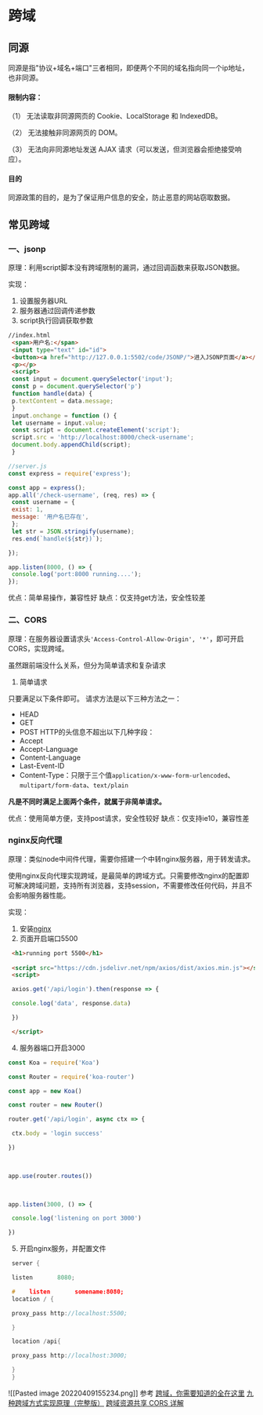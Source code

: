 # 跨域

## 同源

同源是指"协议+域名+端口"三者相同，即便两个不同的域名指向同一个ip地址，也非同源。

#### 限制内容：

（1） 无法读取非同源网页的 Cookie、LocalStorage 和 IndexedDB。

（2） 无法接触非同源网页的 DOM。

（3） 无法向非同源地址发送 AJAX 请求（可以发送，但浏览器会拒绝接受响应）。

#### 目的
同源政策的目的，是为了保证用户信息的安全，防止恶意的网站窃取数据。




## 常见跨域

### 一、jsonp

原理：利用script脚本没有跨域限制的漏洞，通过回调函数来获取JSON数据。

实现：
1. 设置服务器URL
2. 服务器通过回调传递参数
3. script执行回调获取参数


```html
//index.html
 <span>用户名:</span>
 <input type="text" id="id">
 <button><a href="http://127.0.0.1:5502/code/JSONP/">进入JSONP页面</a></button>
 <p></p>
 <script>
 const input = document.querySelector('input');
 const p = document.querySelector('p')
 function handle(data) {
 p.textContent = data.message;
 }
 input.onchange = function () {
 let username = input.value;
 const script = document.createElement('script');
 script.src = 'http://localhost:8000/check-username';
 document.body.appendChild(script);
 }
```

```js
//server.js
const express = require('express');

const app = express();
app.all('/check-username', (req, res) => {
 const username = {
 exist: 1,
 message: '用户名已存在',
 };
 let str = JSON.stringify(username);
 res.end(`handle(${str})`);

});

app.listen(8000, () => {
 console.log('port:8000 running....');
});
```




优点：简单易操作，兼容性好
缺点：仅支持get方法，安全性较差



### 二、CORS
原理：在服务器设置请求头`'Access-Control-Allow-Origin', '*'`，即可开启CORS，实现跨域。


虽然跟前端没什么关系，但分为简单请求和复杂请求

1. 简单请求


只要满足以下条件即可。
请求方法是以下三种方法之一：
-   HEAD
-   GET
-   POST
HTTP的头信息不超出以下几种字段：
-   Accept
-   Accept-Language
-   Content-Language
-   Last-Event-ID
-   Content-Type：只限于三个值`application/x-www-form-urlencoded`、`multipart/form-data`、`text/plain`


**凡是不同时满足上面两个条件，就属于非简单请求。**


优点：使用简单方便，支持post请求，安全性较好
缺点：仅支持ie10，兼容性差


### nginx反向代理
原理：类似node中间件代理，需要你搭建一个中转nginx服务器，用于转发请求。

使用nginx反向代理实现跨域，是最简单的跨域方式。只需要修改nginx的配置即可解决跨域问题，支持所有浏览器，支持session，不需要修改任何代码，并且不会影响服务器性能。


实现：
1. 安装[nginx](https://nginx.org/en/download.html)
2. 页面开启端口5500
```html
 <h1>running port 5500</h1>
 
 <script src="https://cdn.jsdelivr.net/npm/axios/dist/axios.min.js"></script>
 <script>

 axios.get('/api/login').then(response => {

 console.log('data', response.data)

 })

 </script>
```
4. 服务器端口开启3000
```js
const Koa = require('Koa')

const Router = require('koa-router')

const app = new Koa()

const router = new Router()

router.get('/api/login', async ctx => {

 ctx.body = 'login success'

})

  

app.use(router.routes())

  

app.listen(3000, () => {

 console.log('listening on port 3000')

})
```
5. 开启nginx服务，并配置文件
```c
 server {

 listen       8080;

 #    listen       somename:8080;
 location / {

 proxy_pass http://localhost:5500;

 }

 location /api{

 proxy_pass http://localhost:3000;

 }
 }
```
![[Pasted image 20220409155234.png]]
参考
[ 跨域，你需要知道的全在这里](https://github.com/happylindz/blog/issues/3)
[九种跨域方式实现原理（完整版）](https://github.com/ljianshu/Blog/issues/55#)
[ 跨域资源共享 CORS 详解](https://www.ruanyifeng.com/blog/2016/04/cors.html)